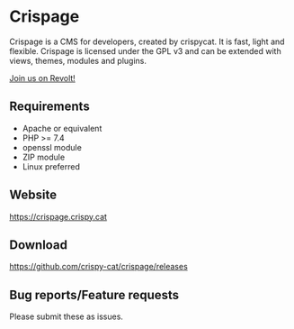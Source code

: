 # Crispage
Crispage is a CMS for developers, created by crispycat. It is fast, light and flexible. Crispage is licensed under the GPL v3 and can be extended with views, themes, modules and plugins.

[Join us on Revolt!](https://app.revolt.chat/invite/Xp7cHMXs)

## Requirements
- Apache or equivalent
- PHP >= 7.4
- openssl module
- ZIP module
- Linux preferred

## Website
https://crispage.crispy.cat

## Download
https://github.com/crispy-cat/crispage/releases

## Bug reports/Feature requests
Please submit these as issues.
